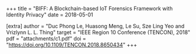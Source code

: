 +++
title = "BIFF: A Blockchain-based IoT Forensics Framework with Identity Privacy"
date = 2018-05-01

[extra]
author = "Duc Phong Le, Huasong Meng, Le Su, Sze Ling Yeo and Vrizlynn L. L. Thing"
target = "IEEE Region 10 Conference (TENCON), 2018"
pdf = "attachments/c1.pdf"
doi = "https://doi.org/10.1109/TENCON.2018.8650434"
+++
